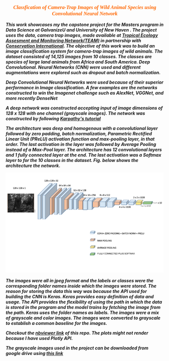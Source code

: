 
 <h3 style="color:#ff6600 ; text-align:center ; font-family: Verdana, serif; font-style:italic"><b>Classfication of Camera-Trap Images of Wild Animal Species using Convolutional Neural Network</b></h3>

_**This work showcases my the capstone project for the Masters program in Data Science at GalvanizeU and University of New Haven . The project uses the data, camera trap images, made available at <a href="http://www.teamnetwork.org">Tropical Ecology Assesment and Monitoring Network(TEAM)</a> in partnership with <a href="http://www.conservation.org/projects/Pages/TEAM-Network-An-early-warning-system-for-nature.aspx">Conservation International</a>. The objective of this work was to build an image classification system for camera-trap images of wild animals. The dataset consisted of 14,125 images from 10 classes. The classes are species of large land animals from Africa and South America. Deep Convolutional. Neural Networks (CNN) were used and different augmentations were explored such as dropout and batch normalization.**_

_**Deep Convolutional Neural Networks were used because of their superior performance in Image classification. A few examples are the networks constructed to win the Imagenet challenge such as AlexNet, VGGNet, and more recently DenseNet**_

_**A deep network was constructed accepting input of image dimensions of 128 x 128 with one channel (grayscale images). The network was constructed by following <a href="http://cs231n.stanford.edu/">Karpathy's tutorial</a>**_

_**The architecture was deep and homogenous with a convolutional layer followed by zero padding, batch normalization, Parametric Rectified Linear Unit (PReLU) activation function and max-pooling layer, in that order. The last activation in the layer was followed by Average Pooling instead of a Max-Pool layer. The architecture has 12 convolutional layers and 1 fully connected layer at the end. The last activation was a Softmax layer to for the 10 classes in the dataset. Fig. below shows the architecture the network.**_



![png](./images/arch.png)



_**The images were all in jpeg format and the labels or classes were the corresponding folder names inside which the images were stored. The reason for storing the data this way was because the API used for building the CNN is Keras. Keras provides easy definition of data and usage. The API provides the flexibility of using the path in which the data is stored in the program and the model trains by fetching the image from the path. Keras uses the folder names as labels. The images were a mix of grayscale and color images. The images were converted to grayscale to establish a common baseline for the images.**_

_**Checkout the <a href="http://nbviewer.jupyter.org/github/hemavakade/CNN-for-Image-Classification/tree/master/">nbviewer link</a> of this repo. The plots might not render because I have used Plotly API.**_

_**The grayscale images used in the project can be downloaded from google drive using <a href = "https://drive.google.com/open?id=0B_XLKgUiu2cNRkJQUXBSR09CWHM">this link</a>**_
